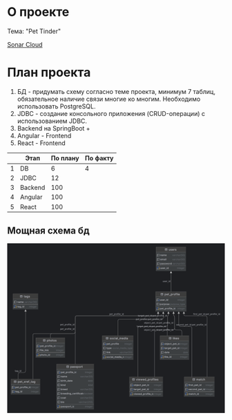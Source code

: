 # О проекте

Тема: "Pet Tinder" 

[Sonar Cloud](https://sonarcloud.io/project/overview?id=dburackov_pproj)

# План проекта

1. БД - придумать схему согласно теме проекта, минимум 7 таблиц, обязательное наличие связи многие ко многим. Необходимо использовать PostgreSQL.
2. JDBC - создание консольного приложения (CRUD-операции) с использованием JDBC.
3. Backend на SpringBoot +  
4. Angular - Frontend
5. React - Frontend

| |Этап|По плану|По факту|
|---|-----|-----|-----|
|1|DB|6|4|
|2|JDBC|12||
|3|Backend|100||
|4|Angular|100||
|5|React|100||

## Мощная схема бд

![схема бд](/jdbc/database_scheme/scheme.png)

